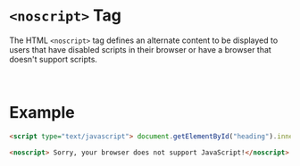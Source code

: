 # `<noscript>` Tag

The HTML `<noscript>` tag defines an alternate content to be displayed to users that have disabled scripts in their browser or have a browser that doesn't support scripts.

&nbsp;

# Example

```html
<script type="text/javascript"> document.getElementById("heading").innerHTML = "Bye JavaScript!"; </script>

<noscript> Sorry, your browser does not support JavaScript!</noscript>

```
